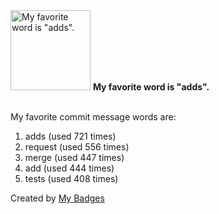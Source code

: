 <img src="https://my-badges.github.io/my-badges/favorite-word.png" alt="My favorite word is &quot;adds&quot;." title="My favorite word is &quot;adds&quot;." width="128">
<strong>My favorite word is &quot;adds&quot;.</strong>
<br><br>

My favorite commit message words are:

1. adds (used 721 times)
2. request (used 556 times)
3. merge (used 447 times)
4. add (used 444 times)
5. tests (used 408 times)


Created by <a href="https://github.com/my-badges/my-badges">My Badges</a>
